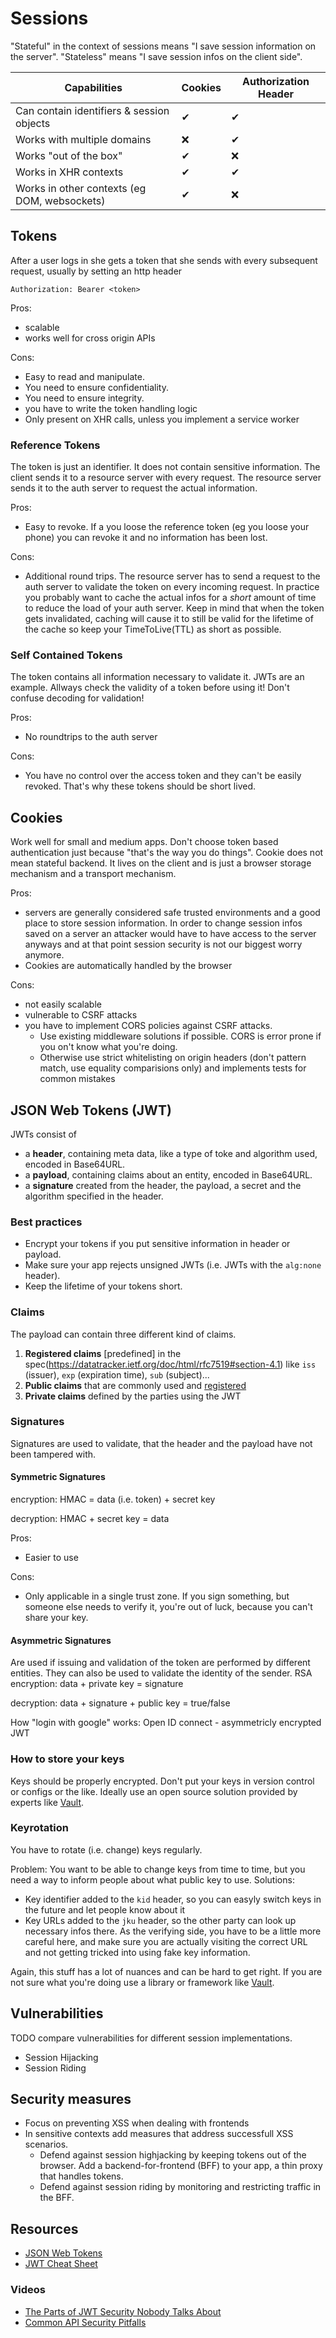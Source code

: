 # Sessions

"Stateful" in the context of sessions means "I save session information on the server".
"Stateless" means "I save session infos on the client side".

| Capabilities | Cookies | Authorization Header |
| --- | --- | --- |
| Can contain identifiers & session objects | ✔ | ✔ |
| Works with multiple domains | ❌ | ✔ |
| Works "out of the box" | ✔ | ❌ |
| Works in XHR contexts | ✔ | ✔ |
| Works in other contexts (eg DOM, websockets) | ✔ | ❌ |

## Tokens

After a user logs in she gets a token that she sends with every subsequent request, usually by setting an http header
```http
Authorization: Bearer <token>
```

Pros:
  - scalable
  - works well for cross origin APIs

Cons:
  - Easy to read and manipulate.
  - You need to ensure confidentiality.
  - You need to ensure integrity.
  - you have to write the token handling logic
  - Only present on XHR calls, unless you implement a service worker
  
### Reference Tokens
The token is just an identifier. It does not contain sensitive information.
The client sends it to a resource server with every request. The resource server sends it to the auth server to request the actual information.

Pros:
  - Easy to revoke. If a you loose the reference token (eg you loose your phone) you can revoke it and no information has been lost.

Cons:
  - Additional round trips. The resource server has to send a request to the auth server to validate the token on every incoming request.
    In practice you probably want to cache the actual infos for a _short_ amount of time to reduce the load of your auth server.
    Keep in mind that when the token gets invalidated, caching will cause it to still be valid for the lifetime of the cache so keep your TimeToLive(TTL) as short as possible.

### Self Contained Tokens

The token contains all information necessary to validate it. JWTs are an example.
Allways check the validity of a token before using it!
Don't confuse decoding for validation!

Pros:
  - No roundtrips to the auth server

Cons:
  - You have no control over the access token and they can't be easily revoked.
    That's why these tokens should be short lived.
    
## Cookies
Work well for small and medium apps. Don't choose token based authentication just because "that's the way you do things".
Cookie does not mean stateful backend. It lives on the client and is just a browser storage mechanism and a transport mechanism.

Pros:
  - servers are generally considered safe trusted environments and a good place to store session information. In order to change session infos saved on a server an attacker would have to have access to the server anyways and at that point session security is not our biggest worry anymore.
  - Cookies are automatically handled by the browser

Cons:
  - not easily scalable
  - vulnerable to CSRF attacks
  - you have to implement CORS policies against CSRF attacks.
    - Use existing middleware solutions if possible. CORS is error prone if you on't know what you're doing.
    - Otherwise use strict whitelisting on origin headers (don't pattern match, use equality comparisions only) and implements tests for common mistakes
  
## JSON Web Tokens (JWT)

JWTs consist of

- a **header**, containing meta data, like a type of toke and algorithm used, encoded in Base64URL.
- a **payload**, containing claims about an entity, encoded in Base64URL.
- a **signature** created from the header, the payload, a secret and the algorithm specified in the header.

### Best practices

- Encrypt your tokens if you put sensitive information in header or payload.
- Make sure your app rejects unsigned JWTs (i.e. JWTs with the `alg:none` header).
- Keep the lifetime of your tokens short.

### Claims
The payload can contain three different kind of claims.

1.  **Registered claims** [predefined] in the spec(https://datatracker.ietf.org/doc/html/rfc7519#section-4.1) like `iss` (issuer), `exp` (expiration time), `sub` (subject)...
2.  **Public claims** that are commonly used and [registered](https://www.iana.org/assignments/jwt/jwt.xhtml)
3.  **Private claims** defined by the parties using the JWT

### Signatures
Signatures are used to validate, that the header and the payload have not been tampered with.

#### Symmetric Signatures

encryption:
HMAC = data (i.e. token) + secret key

decryption:
HMAC + secret key = data

Pros:
  - Easier to use
  
Cons:
  - Only applicable in a single trust zone. If you sign something, but someone else needs to verify it, you're out of luck, because you can't share your key.

#### Asymmetric Signatures
Are used if issuing and validation of the token are performed by different entities. They can also be used to validate the identity of the sender.
RSA
encryption:
data + private key = signature

decryption:
data + signature + public key = true/false

How "login with google" works:
Open ID connect - asymmetricly encrypted JWT

### How to store your keys
Keys should be properly encrypted. Don't put your keys in version control or configs or the like.
Ideally use an open source solution provided by experts like [Vault](https://www.vaultproject.io/).

### Keyrotation
You have to rotate (i.e. change) keys regularly.

Problem:
You want to be able to change keys from time to time, but you need a way to inform people about what public key to use.
Solutions:
- Key identifier added to the `kid` header, so you can easyly switch keys in the future and let people know about it
- Key URLs added to the `jku` header, so the other party can look up necessary infos there. As the verifying side, you have to be a little more careful here, and make sure you are actually visiting the correct URL and not getting tricked into using fake key information.

Again, this stuff has a lot of nuances and can be hard to get right. If you are not sure what you're doing use a library or framework like [Vault](https://www.vaultproject.io/).

## Vulnerabilities
TODO compare vulnerabilities for different session implementations.

- Session Hijacking
- Session Riding

## Security measures
- Focus on preventing XSS when dealing with frontends
- In sensitive contexts add measures that address successfull XSS scenarios.
  - Defend against session highjacking by keeping tokens out of the browser. Add a backend-for-frontend (BFF) to your app, a thin proxy that handles tokens.
  - Defend against session riding by monitoring and restricting traffic in the BFF.

## Resources

- [JSON Web Tokens](https://jwt.io/)
- [JWT Cheat Sheet](https://pragmaticwebsecurity.com/files/cheatsheets/jwt.pdf)

### Videos
- [The Parts of JWT Security Nobody Talks About](https://www.youtube.com/watch?v=DPrhem174Ws)
- [Common API Security Pitfalls](https://www.youtube.com/watch?v=Ss1tZjooo9I)

